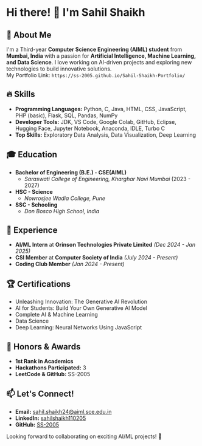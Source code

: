 # Hi there! 👋 I'm Sahil Shaikh


## 🚀 About Me
I'm a Third-year **Computer Science Engineering (AIML) student** from **Mumbai, India** with a passion for **Artificial Intelligence, Machine Learning, and Data Science**. I love working on AI-driven projects and exploring new technologies to build innovative solutions.<br>
My Portfolio Link: `https://ss-2005.github.io/Sahil-Shaikh-Portfolio/`

## 🔥 Skills
- **Programming Languages:** Python, C, Java, HTML, CSS, JavaScript, PHP (basic), Flask, SQL, Pandas, NumPy
- **Developer Tools:** JDK, VS Code, Google Colab, GitHub, Eclipse, Hugging Face, Jupyter Notebook, Anaconda, IDLE, Turbo C
- **Top Skills:** Exploratory Data Analysis, Data Visualization, Deep Learning

## 🎓 Education
- **Bachelor of Engineering (B.E.) - CSE(AIML)**
  - *Saraswati College of Engineering, Kharghar Navi Mumbai* (2023 - 2027)
- **HSC - Science**
  - *Nowrosjee Wadia College, Pune*
- **SSC - Schooling**
  - *Don Bosco High School, India*

## 💼 Experience
- **AI/ML Intern** at **Orinson Technologies Private Limited** *(Dec 2024 - Jan 2025)*
- **CSI Member** at **Computer Society of India** *(July 2024 - Present)*
- **Coding Club Member** *(Jan 2024 - Present)*

## 🏆 Certifications
- Unleashing Innovation: The Generative AI Revolution
- AI for Students: Build Your Own Generative AI Model
- Complete AI & Machine Learning
- Data Science
- Deep Learning: Neural Networks Using JavaScript

## 🏅 Honors & Awards
- **1st Rank in Academics**
- **Hackathons Participated:** 3
- **LeetCode & GitHub:** SS-2005

## 📫 Let's Connect!
- **Email:** [sahil.shaikh24@aiml.sce.edu.in](mailto:sahil.shaikh24@aiml.sce.edu.in)
- **LinkedIn:** [sahilshaikh110205](https://www.linkedin.com/in/sahilshaikh110205)
- **GitHub:** [SS-2005](https://github.com/SS-2005)

Looking forward to collaborating on exciting AI/ML projects! 🚀
